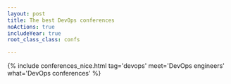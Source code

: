 ```yaml
---
layout: post
title: The best DevOps conferences 
noActions: true
includeYear: true
root_class_class: confs

---
```


{% include conferences_nice.html tag='devops' meet='DevOps engineers' what='DevOps conferences' %}

